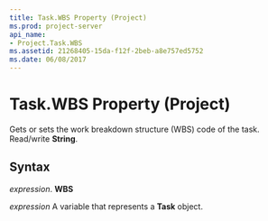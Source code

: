 ```yaml
---
title: Task.WBS Property (Project)
ms.prod: project-server
api_name:
- Project.Task.WBS
ms.assetid: 21268405-15da-f12f-2beb-a8e757ed5752
ms.date: 06/08/2017
---
```



# Task.WBS Property (Project)

Gets or sets the work breakdown structure (WBS) code of the task. Read/write  **String**.


## Syntax

 _expression_. **WBS**

 _expression_ A variable that represents a **Task** object.


